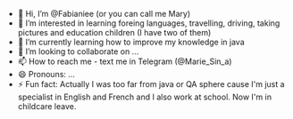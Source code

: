 - 👋 Hi, I’m @Fabianiee (or you can call me Mary)
- 👀 I’m interested in learning foreing languages, travelling, driving, taking pictures and education children (I have two of them)
- 🌱 I’m currently learning how to improve my knowledge in java
- 💞️ I’m looking to collaborate on ...
- 📫 How to reach me - text me in Telegram (@Marie_Sin_a)
- 😄 Pronouns: ...
- ⚡ Fun fact: Actually I was too far from java or QA sphere cause I'm just a specialist in English and French and I also work at school. Now I'm in childcare leave.

<!---
Fabianiee/Fabianiee is a ✨ special ✨ repository because its `README.md` (this file) appears on your GitHub profile.
You can click the Preview link to take a look at your changes.
--->
